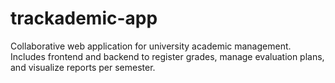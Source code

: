 # trackademic-app
Collaborative web application for university academic management. Includes frontend and backend to register grades, manage evaluation plans, and visualize reports per semester.
